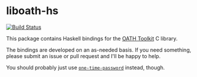 # liboath-hs

[![Build
Status](https://travis-ci.org/parsonsmatt/liboath-hs.svg?branch=master)](https://travis-ci.org/parsonsmatt/liboath-hs)

This package contains Haskell bindings for the [OATH Toolkit](http://www.nongnu.org/oath-toolkit/index.html) C library.

The bindings are developed on an as-needed basis. If you need something, please
submit an issue or pull request and I'll be happy to help.

You should probably just use
[`one-time-password`](https://hackage.haskell.org/package/one-time-password)
instead, though.
